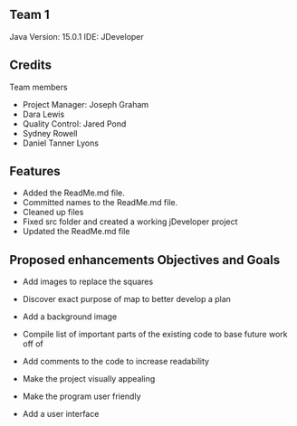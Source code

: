 ## Team 1

Java Version: 15.0.1
IDE: JDeveloper

## Credits
Team members 
* Project Manager: Joseph Graham
* Dara Lewis
* Quality Control: Jared Pond
* Sydney Rowell
* Daniel Tanner Lyons

## Features

* Added the ReadMe.md file.
* Committed names to the ReadMe.md file.
* Cleaned up files
* Fixed src folder and created a working jDeveloper project
* Updated the ReadMe.md file

## Proposed enhancements Objectives and Goals

* Add images to replace the squares 
* Discover exact purpose of map to better develop a plan
* Add a background image
* Compile list of important parts of the existing code to base future work off of
* Add comments to the code to increase readability

* Make the project visually appealing
* Make the program user friendly
* Add a user interface
